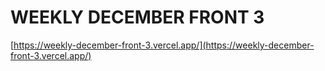 # WEEKLY DECEMBER FRONT 3

[https://weekly-december-front-3.vercel.app/](https://weekly-december-front-3.vercel.app/)
